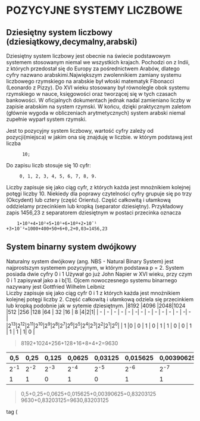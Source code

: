 POZYCYJNE SYSTEMY LICZBOWE
====================================
Dziesiętny system liczbowy (dziesiątkowy,decymalny,arabski)
-----------------------------------------------------
Dziesiętny system liczbowy jest obecnie na świecie podstawowym systemem stosowanym niemal we wszystkich krajach. Pochodzi on z Indii, z których przedostał się do Europy za pośrednictwem Arabów, dlatego cyfry nazwano arabskimi.Największym zwolennikiem zamiany systemu liczbowego rzymskiego na arabskie był włoski matematyk Fibonacci (Leonardo z Pizzy).  Do XVI wieku stosowany był równolegle obok systemu rzymskiego w nauce, księgowości oraz tworzącej się w tych czasach bankowości. W oficjalnych dokumentach jednak nadal zamieniano liczby w zapisie arabskim na system rzymski. W końcu, dzięki praktycznym zaletom (głównie wygoda w obliczeniach arytmetycznych) system arabski niemal zupełnie wyparł system rzymski.

Jest to pozycyjny system liczbowy, wartość cyfry zależy od pozycji(miejsca) w jakim ona się znajduję w liczbie. w którym podstawą jest liczba

          10; 
          
Do zapisu liczb stosuje się 10 cyfr:

         0, 1, 2, 3, 4, 5, 6, 7, 8, 9. 
         
Liczby zapisuje się jako ciąg cyfr, z których każda jest mnożnikiem kolejnej potęgi liczby 10. Niekiedy dla poprawy czytelności cyfry grupuje się po trzy (Okcydent) lub cztery (część Orientu).  Część całkowitą i ułamkową oddzielamy przecinkiem lub kropką (separator dziesiętny). 
Przykładowy zapis 1456,23 z separatorem dziesiętnym w postaci przecinka oznacza

        1∙10³+4∙10²+5∙10¹+6∙10º+2∙10ˉ¹ +3∙10ˉ²=1000+400+50+6+0,2+0,03=1456,23
  
System binarny system dwójkowy
---------------------
Naturalny system dwójkowy (ang. NBS - Natural Binary System) jest najprostszym systemem pozycyjnym, w którym podstawa p = 2. System posiada dwie cyfry 
          0 i 1
Używał go już John Napier w XVI wieku, przy czym 0 i 1 zapisywał jako a i b[1]. Ojcem nowoczesnego systemu binarnego nazywany jest Gottfried Wilhelm Leibniz          
Liczby zapisuje się jako ciąg cyfr 0 i 1 z których każda jest mnożnikiem kolejnej potęgi liczby 2. Część całkowitą i ułamkową odziela się przecinkiem lub kropką podobnie jak w sytemie dziesiętnym.
|8192 |4096 |2048|1024 |512 |256 |128 |64 | 32 |16 | 8 |4|2|1|
| - | - | - | - | - | -| - | - | - | - | - | - |  -| - |  
|2<sup>13</sup>|2<sup>12</sup>|2<sup>11</sup>|2<sup>10</sup>|2<sup>9</sup>|2<sup>8</sup>|2<sup>7</sup>|2<sup>6</sup>|2<sup>5</sup>|2<sup>4</sup>|2<sup>3</sup>|2<sup>2</sup>|2<sup>1</sup>|2<sup>0</sup>|
 | 1 |0 | 0 | 1 | 0 | 1 | 1 | 0 | 0 | 1 | 1 | 1 | 1| 0 |
>8192+1024+256+128+16+8+4+2=9630
 
 |0,5 |0,25 |0,125 |0,0625 |0,03125|0,015625|0,00390625|0,000976562
| - | - | -| - | - | - |  - |  -| 
|2<sup>-1</sup>|2<sup>-2</sup>|2<sup>-3</sup>|2<sup>-4</sup>|2<sup>-5</sup>|2<sup>-6</sup>|2<sup>-7</sup>|2<sup>-8</sup>|2<sup>-9</sup>|
 | 1 | 1 | 0 | 1 | 0 | 1 | 1 | 0 |
 
>0,5+0,25+0,0625+0,015625+0,00390625=0,83203125
>9630+0,83203125=9630,83203125


<sup></sup>tag (<sub></sub>
